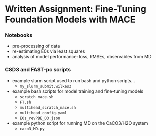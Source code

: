 # Written Assignment: Fine-Tuning Foundation Models with MACE

### Notebooks
- pre-processing of data
- re-estimating E0s via least squares
- analysis of model performance: loss, RMSEs, observables from MD

### CSD3 and FAST-pc scripts
- example slurm script used to run bash and python scripts...
    - `my_slurm_submit.wilkes3`
- example bash scripts for model training and fine-tuning models
    - `scratch_mace.sh`
    - `FT.sh`
    - `multihead_scratch_mace.sh`
    - `multihead_config.yaml`
    - `E0s_revPBE_D3.json`
- example python script for running MD on the CaCO3/H2O system
    - `caco3_MD.py`